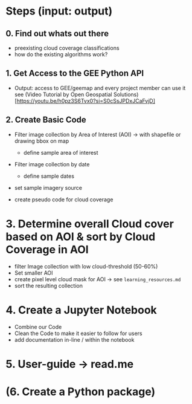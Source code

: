 # Steps (input: output)

## 0. Find out whats out there
- preexisting cloud coverage classifications
- how do the existing algorithms work?

## 1. Get Access to the GEE Python API
- Output: access to GEE/geemap and every project member can use it see (Video Tutorial by Open Geospatial Solutions)[https://youtu.be/h0pz3S6Tvx0?si=S0cSsJPDxJCaFvjD]

## 2. Create Basic Code
- Filter image collection by Area of Interest (AOI) -> with shapefile or drawing bbox on map
    - define sample area of interest
- Filter image collection by date
    - define sample dates

- set sample imagery source

- create pseudo code for cloud coverage 

# 3. Determine overall Cloud cover based on AOI & sort by Cloud Coverage in AOI

- filter Image collection with low cloud-threshold (50-60%)
- Set smaller AOI
- create pixel level cloud mask for AOI -> see `learning_resources.md`
- sort the resulting collection


# 4. Create a Jupyter Notebook
- Combine our Code
- Clean the Code to make it easier to follow for users
- add documentation in-line / within the notebook

# 5. User-guide -> read.me


# (6. Create a Python package)

